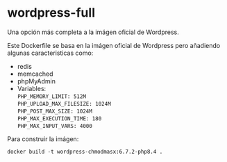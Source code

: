 # wordpress-full

Una opción más completa a la imágen oficial de Wordpress.

Este Dockerfile se basa en la imágen oficial de Wordpress pero añadiendo algunas caracteristicas como:

- redis
- memcached
- phpMyAdmin
- Variables: \
     `PHP_MEMORY_LIMIT: 512M` \
     `PHP_UPLOAD_MAX_FILESIZE: 1024M` \
     `PHP_POST_MAX_SIZE: 1024M` \
     `PHP_MAX_EXECUTION_TIME: 180` \
     `PHP_MAX_INPUT_VARS: 4000`

Para construir la imágen: 
```
docker build -t wordpress-chmodmasx:6.7.2-php8.4 .
```
